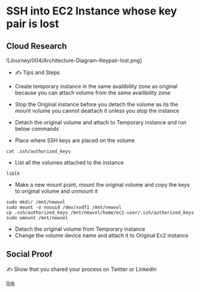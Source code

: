 <!-- This is a template you can use for quick progress days. It removes a lot of the steps we encourage you to share in the longer template 000-DAY-ARTICLE-LONG-TEMPLATE.MD-->

# SSH into EC2 Instance whose key pair is lost

## Cloud Research
![Journey/004/Architecture-Diagram-Keypair-lost.png]
- ✍️ Tips and Steps
- Create temporary instance in the same availibility zone as original because you can attach volume from the same availibility zone 
- Stop the Original instance before you detach the volume as its the mount volume you cannot deattach it unless you stop the instance 
- Detach the original volume and attach to Temporary instance and run below commands
 
-  Place where SSH keys are placed on the volume

```
cat .ssh/authorized_keys 
```
-  List all the volumes attached to the instance 

```
lsblk
```
-  Make a new mount point, mount the original volume and copy the keys to original volume and unmount it

```
sudo mkdir /mnt/newvol
sudo mount -o nouuid /dev/xvdf1 /mnt/newvol
cp .ssh/authorized_keys /mnt/newvol/home/ec2-user/.ssh/authorized_keys
sudo umount /mnt/newvol
```
-  Detach the original volume from Temporary instance 
-  Change the volume device name and attach it to Original Ec2 instance 

## Social Proof

✍️ Show that you shared your process on Twitter or LinkedIn

[link](link)
